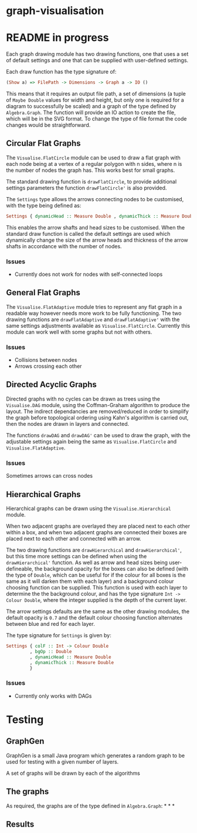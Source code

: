 # graph-visualisation
# README in progress
Each graph drawing module has two drawing functions, one that uses a set of default settings and one that can be supplied with user-defined settings.

Each draw function has the type signature of: 
```Haskell
(Show a) => FilePath -> Dimensions -> Graph a -> IO ()
```
This means that it requires an output file path, a set of dimensions (a tuple of `Maybe Double` values for width and height, but only one is required for a diagram to successfully be scaled) and a graph of the type defined by `Algebra.Graph`. The function will provide an IO action to create the file, which will be in the SVG format. To change the type of file format the code changes would be straightforward.

## Circular Flat Graphs
The `Visualise.FlatCircle` module can be used to draw a flat graph with each node being at a vertex of a regular polygon with n sides, where n is the number of nodes the graph has. This works best for small graphs.

The standard drawing function is `drawFlatCircle`, to provide additional settings parameters the function `drawFlatCircle'` is also provided.

The `Settings` type allows the arrows connecting nodes to be customised, with the type being defined as:
```Haskell
Settings { dynamicHead :: Measure Double , dynamicThick :: Measure Double }
``` 
This enables the arrow shafts and head sizes to be customised. When the standard draw function is called the default settings are used which dynamically change the size of the arrow heads and thickness of the arrow shafts in accordance with the number of nodes.

### Issues
* Currently does not work for nodes with self-connected loops

## General Flat Graphs
The `Visualise.FlatAdaptive` module tries to represent any flat graph in a readable way however needs more work to be fully functioning.
The two drawing functions are `drawFlatAdaptive` and `drawFlatAdaptive'` with the same settings adjustments available as `Visualise.FlatCircle`. Currently this module can work well with some graphs but not with others.

### Issues
* Collisions between nodes
* Arrows crossing each other

## Directed Acyclic Graphs
Directed graphs with no cycles can be drawn as trees using the `Visualise.DAG` module, using the Coffman-Graham algorithm to produce the layout. The indirect dependancies are removed/reduced in order to simplify the graph before topological ordering using Kahn's algorithm is carried out, then the nodes are drawn in layers and connected.

The functions `drawDAG` and `drawDAG'` can be used to draw the graph, with the adjustable settings again being the same as `Visualise.FlatCircle` and `Visualise.FlatAdaptive`.

### Issues
Sometimes arrows can cross nodes

## Hierarchical Graphs
Hierarchical graphs can be drawn using the `Visualise.Hierarchical` module. 

When two adjacent graphs are overlayed they are placed next to each other within a box, and when two adjacent graphs are connected their boxes are placed next to each other and connected with an arrow.

The two drawing functions are `drawHierarchical` and `drawHierarchical'`, but this time more settings can be defined when using the `drawHierarchical'` function. As well as arrow and head sizes being user-defineable, the background opacity for the boxes can also be defined (with the type of `Double`, which can be useful for if the colour for all boxes is the same as it will darken them with each layer) and a background colour choosing function can be supplied. This function is used with each layer to determine the the background colour, and has the type signature `Int -> Colour Double`, where the integer supplied is the depth of the current layer.

The arrow settings defaults are the same as the other drawing modules, the default opacity is `0.7` and the default colour choosing function alternates between blue and red for each layer.

The type signature for `Settings` is given by:
```Haskell
Settings { colF :: Int -> Colour Double
		 , bgOp :: Double
		 , dynamicHead :: Measure Double
		 , dynamicThick :: Measure Double
		 }
```

### Issues
* Currently only works with DAGs

# Testing

## GraphGen
GraphGen is a small Java program which generates a random graph to be used for testing with a given number of layers.

A set of graphs will be drawn by each of the algorithms
## The graphs
As required, the graphs are of the type defined in `Algebra.Graph`:
*
*
*

## Results

<!-- <img src="examples/DAG_example_1.svg" width=50% />-->